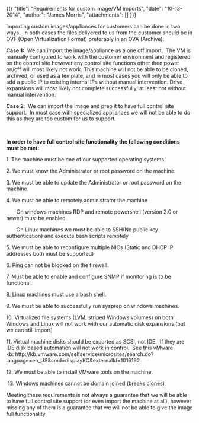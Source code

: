 {{{
  "title": "Requirements for custom image/VM imports",
  "date": "10-13-2014",
  "author": "James Morris",
  "attachments": []
}}}

<p>Importing custom images/appliances for customers can be done in two ways.&nbsp; In both cases the files delivered to us from the customer should be in OVF (Open Virtualization Format) preferably in an OVA (Archive).</p>
<p><strong>Case 1:</strong>&nbsp; We can import the image/appliance as a one off import.&nbsp; The VM is manually configured to work with the customer environment and registered on the control site however any control site functions other then power on/off
  will most likely not work.&nbsp;This machine will not be able to be cloned, archived, or used as a template, and in most cases you will only be able to add a public IP to existing internal IPs without manual intervention. Drive expansions will most
  likely not complete successfully, at least not without manual intervention.</p>
<p><strong>Case 2</strong>:&nbsp; We can import the image and prep it to have full control site support.&nbsp; In most case with specialized appliances we will not be able to do this as they are too custom for us to support.</p>
<p>&nbsp;</p>
<p><strong>In order to have full control site functionality the following conditions must be met:</strong>
</p>
<p>1. The machine must be one of our supported operating systems.</p>
<p>2. We must know the Administrator or root password on the machine.</p>
<p>3. We must be able to update the Administrator or root password on the machine.</p>
<p>4. We must be able to remotely administrator the machine</p>
<p>&nbsp;&nbsp;&nbsp;&nbsp;&nbsp;&nbsp; On windows machines RDP and remote powershell (version 2.0 or newer) must be enabled.</p>
<p>&nbsp;&nbsp;&nbsp;&nbsp;&nbsp;&nbsp; On&nbsp;Linux machines we must be able to SSH(No public&nbsp;key authentication)&nbsp;and execute bash scripts remotely</p>
<p>5. We must be able to reconfigure multiple NICs (Static and DHCP IP addresses both must be supported)</p>
<p>6. Ping can not be blocked on the firewall.</p>
<p>7. Must be able to enable and configure SNMP if monitoring is to be functional.</p>
<p>8. Linux machines must use a bash shell.</p>
<p>9. We must be able to successfully run sysprep on windows machines.</p>
<p>10.&nbsp;Virtualized file systems (LVM, striped&nbsp;Windows volumes)&nbsp;on both Windows and Linux will not work with our automatic disk expansions (but we can still import)</p>
<p>11. Virtual machine disks should be exported as SCSI, not IDE. &nbsp;If they are IDE disk based automation will not work in control. &nbsp;See this vMware kb:&nbsp;http://kb.vmware.com/selfservice/microsites/search.do?language=en_US&amp;cmd=displayKC&amp;externalId=1016192&nbsp;</p>
<p>12. We must be able to install VMware tools on the machine.</p>
<p>&nbsp;13.&nbsp;Windows machines cannot be domain joined (breaks clones)</p>
<p>Meeting these requirements is not always a guarantee that we will be able to have full control site support (or even import the machine at all), however missing any of them is a guarantee that we will not be able to give the image full functionality.</p>
<p>&nbsp;</p>
<p>&nbsp;</p>
<p>&nbsp;</p>